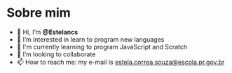 # Sobre mim

- 👋 Hi, I’m **@Estelancs**
- 👀 I’m interested in learn to program new languages
- 🌱 I'm currently learning to program JavaScript and Scratch
- 💞️ I’m looking to collaborate 
- 📫 How to reach me: my e-mail is estela.correa.souza@escola.pr.gov.br

